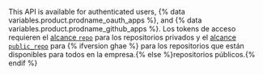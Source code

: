 This API is available for authenticated users, {% data variables.product.prodname_oauth_apps %}, and {% data variables.product.prodname_github_apps %}. Los tokens de acceso requieren el [alcance `repo`](/apps/building-oauth-apps/understanding-scopes-for-oauth-apps/#available-scopes) para los repositorios privados y el [alcance `public_repo`](/apps/building-oauth-apps/understanding-scopes-for-oauth-apps/#available-scopes) para {% ifversion ghae %} para los repositorios que están disponibles para todos en la empresa.{% else %}repositorios públicos.{% endif %}
